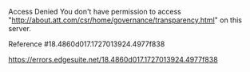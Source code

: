 Access Denied
You don't have permission to access "http://about.att.com/csr/home/governance/transparency.html" on this server.

Reference #18.4860d017.1727013924.4977f838

https://errors.edgesuite.net/18.4860d017.1727013924.4977f838